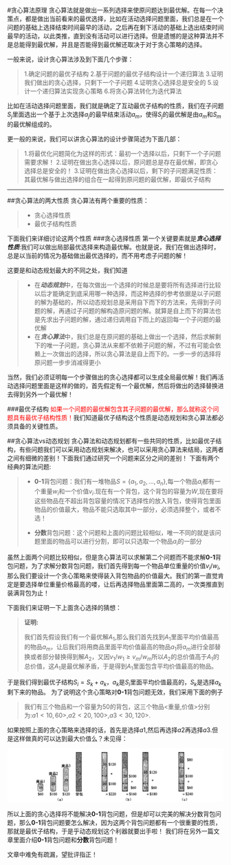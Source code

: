 #贪心算法原理
贪心算法就是做出一系列选择来使原问题达到最优解。在每一个决策点，都是做出当前看来的最优选择，比如在活动选择问题里面，我们总是在一个问题的基础上选择结束时间最早的活动，之后再在剩下活动的基础上选出结束时间最早的活动，以此类推，直到没有活动可以进行选择。但是遗憾的是这种算法并不是总能得到最优解，并且是否能得到最优解还取决于对于贪心策略的选择。

一般来说，设计贪心算法涉及到下面几个步骤：
> 1.确定问题的最优子结构
> 2.基于问题的最优子结构设计一个递归算法
> 3.证明我们做出的贪心选择，只剩下一个子问题
> 4.证明贪心选择总是安全的
> 5.设计一个递归算法实现贪心策略
> 6.将贪心算法转化为迭代算法

比如在活动选择问题里面，我们就是确定了互动最优子结构的性质，我们在子问题$S_j$里面选出一个基于上次选择$a_j$的最早结束活动$a_m$，使得$S_j$的最优解是由$a_m$和$S_m$的最优解组成的。

更一般的来说，我们可以讲贪心算法的设计步骤简述为下面几部：
> 1.将最优化问题简化为这样的形式：最初一个选择以后，只剩下一个子问题需要求解！
> 2.证明在做出贪心选择以后，原问题总是存在最优解，即贪心选择总是安全的！
> 3.证明在做出贪心选择以后，剩下的子问题满足性质：其最优解与做出选择的组合在一起得到原问题的最优解，即最优子结构

---

##贪心算法的两大性质
贪心算法有两个重要的性质：
> - 贪心选择性质
> - 最优子结构性质

下面我们来详细讨论这两个性质
###贪心选择性质
第一个关键要素就是***贪心选择性质***:我们可以做出局部最优选择来构造最优解。也就是说，我们在做出选择时，总是以当前的情况为基础做出最优选择的，而不用考虑子问题的解！

这要是和动态规划最大的不同之处，我们知道
> - 在***动态规划***中，在每次做出一个选择的时候总是要将所有选择进行比较以后才能确定到底采用哪一种选择，而这种选择的参考依据是以子问题的解为基础的，所以动态规划总是采用自下而下的方法来，先得到子问题的解，再通过子问题的解构造原问题的解。就算是自上而下的算法也是先求出子问题的解，通过递归调用自下而上的返回每一个子问题的最优解
> - 在***贪心算法***中，我们总是在原问题的基础上做出一个选择，然后求解剩下的唯一子问题，贪心算法从来都不依赖子问题的解，不过有可能会依赖上一次做出的选择，所以贪心算法是自上而下的。一步一步的选择将原问题一步步消减得更小

当然，我们必须证明每一个步骤做出的贪心选择都可以生成全局最优解！我们再活动选择问题里面是这样的做的，首先假定有一个最优解，然后将做出的选择替换进去得到另外一个最优解！

###最优子结构
<font color=red>如果一个问题的最优解包含其子问题的最优解，那么就称这个问题具有最优子结构性质！</font>我们知道最优子结构这个性质是动态规划和贪心算法都必须具备的关键性质。

##贪心算法vs动态规划
贪心算法和动态规划都有一些共同的性质，比如最优子结构，有些问题我们可以采用动态规划来解决，也可以采用贪心算法来结局，这两者之间有细微的差别！下面我们通过研究一个问题来区分之间的差别！
下面有两个经典的算法问题:
> - **0-1**背包问题：我们有一堆物品$S=\lbrace a_1,a_2,...,a_n \rbrace$,每一个物品$a_i$都有一个重量$w_i$和一个价值$v_i$.现在有一个背包，这个背包的容量为$W$,现在要将这些物品在不超出背包容量的情况下选择性的放入背包，使得背包里面物品的价值最大，物品不能只选取其中一部分，必须选择整个，或者不选！
> 
> - **分数**背包问题：这个问题和上面的问题比较相似，唯一不同的就是该问题里面的物品可以进行分割，即可以只选取一个物品$a_i$的一部分

虽然上面两个问题比较相似，但是贪心算法可以求解第二个问题而不能求解**0-1**背包问题，为了求解分数背包问题，我们首先得到每一个物品单位重量的价值$v_i/w_i$,那么我们要设计一个贪心策略来使得装入背包物品的价值最大。我们的第一直觉肯定是要选择单位重量价格最高的喽，让后再选择物品里面第二高的，一次类推直到装满背包为止！

下面我们来证明一下上面贪心选择的猜想：
>**证明:**
>
> 我们首先假设我们有一个最优解$A_1$,那么我们首先找到$A_1$里面平均价值最高的物品$a_m$，让后我们将用商品里面平均价值最高的物品$a_1$将$a_m$进行全部替换或者部分替换得到解$A_2$，又因$v_1/w_1 \geq v_m/w_m$所以$A_2$的总价值高于$A_1$的总价值，这$A_1$是最优解矛盾，于是得到$A_1$里面包含平均价值最高的物品。

于是我们得到最优子结构$S_i = S_k +a_k$，$a_k$是$S_i$里面平均价值最高的，$S_k$是选择$a_k$剩下来的物品。
为了说明这个贪心策略对**0-1**背包问题无效，我们采用下面的例子
> 我们有三个物品和一个容量为50的背包，这三个物品<重量,价值>分别为:$a1<10,60>,a2<20,100>,a3<30,120>$.

如果按照上面的贪心策略来选择的话，首先是选择$a1$,然后再选择$a2$再选择$a3$.但是这样做真的可以达到最大价值么？未见得：

![Alt text](./捕获.PNG)

所以上面的贪心选择将不能解决**0-1**背包问题，但是却可以完美的解决分数背包问题，那么**0-1**背包问题要怎么解决，因为这两个背包问题都有一个很重要的性质，那就是最优子结构，于是乎动态规划这个利器就要出手啦！
我们将在另外一篇文章里面介绍**0-1**背包问题和**分数**背包问题！

文章中难免有疏漏，望批评指正！
